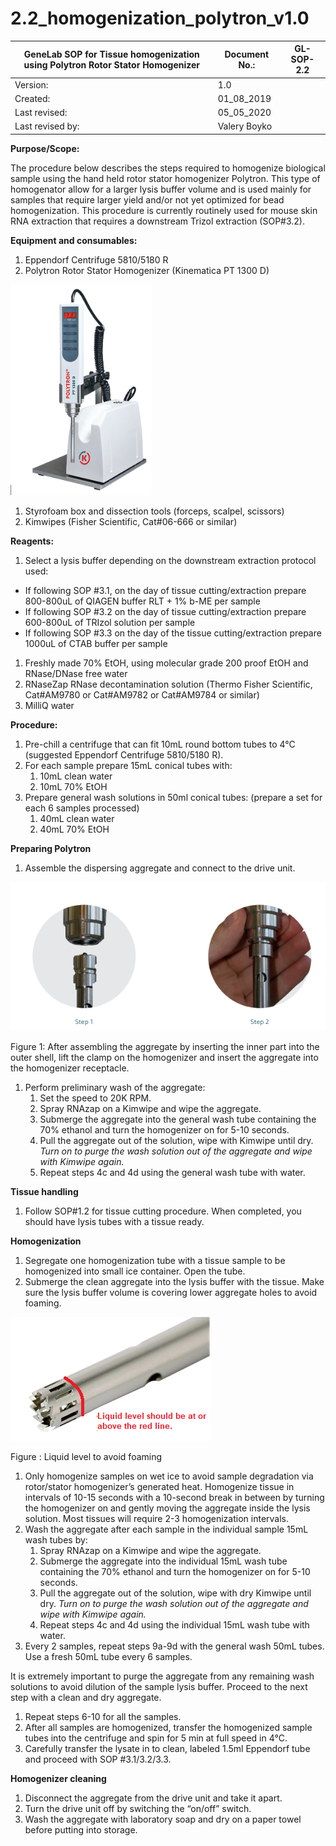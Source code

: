 # 2.2\_homogenization\_polytron\_v1.0

| **GeneLab SOP for Tissue homogenization using Polytron Rotor Stator Homogenizer** | Document No.: | GL-SOP-2.2 |
| --------------------------------------------------------------------------------- | ------------- | ---------- |
| Version:                                                                          | 1.0           |            |
| Created:                                                                          | 01\_08\_2019  |            |
| Last revised:                                                                     | 05\_05\_2020  |            |
| Last revised by:                                                                  | Valery Boyko  |            |

**Purpose/Scope:**

The procedure below describes the steps required to homogenize biological sample using the hand held rotor stator homogenizer Polytron. This type of homogenator allow for a larger lysis buffer volume and is used mainly for samples that require larger yield and/or not yet optimized for bead homogenization. This procedure is currently routinely used for mouse skin RNA extraction that requires a downstream Trizol extraction (SOP#3.2).

**Equipment and consumables:**

1. Eppendorf Centrifuge 5810/5180 R
2. Polytron Rotor Stator Homogenizer (Kinematica PT 1300 D)

![](../.gitbook/assets/0.png)

1. Styrofoam box and dissection tools (forceps, scalpel, scissors)
2. Kimwipes (Fisher Scientific, Cat#06-666 or similar)

**Reagents:**

1. Select a lysis buffer depending on the downstream extraction protocol used:

* If following SOP #3.1, on the day of tissue cutting/extraction prepare 800-800uL of QIAGEN buffer RLT + 1% b-ME per sample
* If following SOP #3.2 on the day of tissue cutting/extraction prepare 600-800uL of TRIzol solution per sample
* If following SOP #3.3 on the day of the tissue cutting/extraction prepare 1000uL of CTAB buffer per sample

1. Freshly made 70% EtOH, using molecular grade 200 proof EtOH and RNase/DNase free water
2. RNaseZap RNase decontamination solution (Thermo Fisher Scientific, Cat#AM9780 or Cat#AM9782 or Cat#AM9784 or similar)
3. MilliQ water

**Procedure:**

1. Pre-chill a centrifuge that can fit 10mL round bottom tubes to 4°C (suggested Eppendorf Centrifuge 5810/5180 R).
2. For each sample prepare 15mL conical tubes with:
   1. 10mL clean water
   2. 10mL 70% EtOH
3. Prepare general wash solutions in 50ml conical tubes: (prepare a set for each 6 samples processed)
   1. 40mL clean water
   2. 40mL 70% EtOH

**Preparing Polytron**

1. Assemble the dispersing aggregate and connect to the drive unit.

![](../.gitbook/assets/1.png)

Figure 1: After assembling the aggregate by inserting the inner part into the outer shell, lift the clamp on the homogenizer and insert the aggregate into the homogenizer receptacle.

1. Perform preliminary wash of the aggregate:
   1. Set the speed to 20K RPM.
   2. Spray RNAzap on a Kimwipe and wipe the aggregate.
   3. Submerge the aggregate into the general wash tube containing the 70% ethanol and turn the homogenizer on for 5-10 seconds.
   4. Pull the aggregate out of the solution, wipe with Kimwipe until dry. _Turn on to purge the wash solution out of the aggregate and wipe with Kimwipe again._
   5. Repeat steps 4c and 4d using the general wash tube with water.

**Tissue handling**

1. Follow SOP#1.2 for tissue cutting procedure. When completed, you should have lysis tubes with a tissue ready.

**Homogenization**

1. Segregate one homogenization tube with a tissue sample to be homogenized into small ice container. Open the tube.
2. Submerge the clean aggregate into the lysis buffer with the tissue. Make sure the lysis buffer volume is covering lower aggregate holes to avoid foaming.

![](../.gitbook/assets/2.png)

Figure : Liquid level to avoid foaming

1. Only homogenize samples on wet ice to avoid sample degradation via rotor/stator homogenizer’s generated heat. Homogenize tissue in intervals of 10-15 seconds with a 10-second break in between by turning the homogenizer on and gently moving the aggregate inside the lysis solution. Most tissues will require 2-3 homogenization intervals.
2. Wash the aggregate after each sample in the individual sample 15mL wash tubes by:
   1. Spray RNAzap on a Kimwipe and wipe the aggregate.
   2. Submerge the aggregate into the individual 15mL wash tube containing the 70% ethanol and turn the homogenizer on for 5-10 seconds.
   3. Pull the aggregate out of the solution, wipe with dry Kimwipe until dry. _Turn on to purge the wash solution out of the aggregate and wipe with Kimwipe again._
   4. Repeat steps 4c and 4d using the individual 15mL wash tube with water.
3. Every 2 samples, repeat steps 9a-9d with the general wash 50mL tubes. Use a fresh 50mL tube every 6 samples.

It is extremely important to purge the aggregate from any remaining wash solutions to avoid dilution of the sample lysis buffer. Proceed to the next step with a clean and dry aggregate.

1. Repeat steps 6-10 for all the samples.
2. After all samples are homogenized, transfer the homogenized sample tubes into the centrifuge and spin for 5 min at full speed in 4°C.
3. Carefully transfer the lysate in to clean, labeled 1.5ml Eppendorf tube and proceed with SOP #3.1/3.2/3.3.

**Homogenizer cleaning**

1. Disconnect the aggregate from the drive unit and take it apart.
2. Turn the drive unit off by switching the “on/off” switch.
3. Wash the aggregate with laboratory soap and dry on a paper towel before putting into storage.
